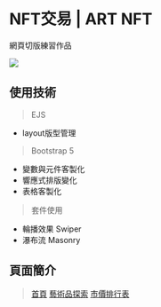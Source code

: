 # NFT交易 | ART NFT
網頁切版練習作品

![](https://i.imgur.com/LBJ3fmy.jpg)

## 使用技術
> EJS
  * layout版型管理
> Bootstrap 5 
  * 變數與元件客製化
  * 響應式排版變化
  * 表格客製化
> 套件使用
  * 輪播效果 Swiper
  * 瀑布流 Masonry 

## 頁面簡介
> [首頁](https://iamamberhh.github.io/week8_ART-NFT/)
> [藝術品探索](https://iamamberhh.github.io/week8_ART-NFT/explore.html)
> [市價排行表](https://iamamberhh.github.io/week8_ART-NFT/ranking.html)
